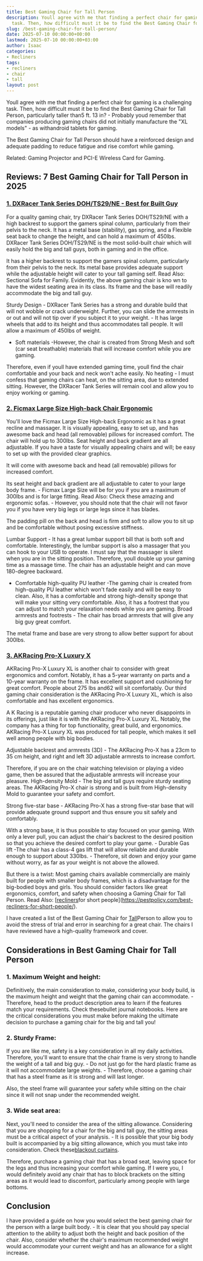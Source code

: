 ```yaml
---
title: Best Gaming Chair for Tall Person
description: Youll agree with me that finding a perfect chair for gaming is a challenging
  task. Then, how difficult must it be to find the Best Gaming Chair for Tall...
slug: /best-gaming-chair-for-tall-person/
date: 2025-07-10 00:00:00+00:00
lastmod: 2025-07-10 00:00:00+03:00
author: Isaac
categories:
- Recliners
tags:
- recliners
- chair
- tall
layout: post
---
```

Youll agree with me that finding a perfect chair for gaming is a challenging task. Then, how difficult must it be to find the Best Gaming Chair for Tall Person, particularly taller than5 ft. 13 in? - Probably youd remember that companies producing gaming chairs did not initially manufacture the "XL models" - as withandroid tablets for gaming.

The Best Gaming Chair for Tall Person should have a reinforced design and adequate padding to reduce fatigue and rise comfort while gaming.

Related: Gaming Projector and PCI-E Wireless Card for Gaming.

##  Reviews: 7 Best Gaming Chair for Tall Person in 2025

###  [1. DXRacer Tank Series DOH/TS29/NE - Best for Built Guy](https://www.amazon.com/dp/B01AOUZ366/?tag=p-policy-20)

For a quality gaming chair, try DXRacer Tank Series DOH/TS29/NE with a high backrest to support the gamers spinal column, particularly from their pelvis to the neck. It has a metal base (stability), gas spring, and a Flexible seat back to change the height, and can hold a maximum of 450lbs. DXRacer Tank Series DOH/TS29/NE is the most solid-built chair which will easily hold the big and tall guys, both in gaming and in the office.

It has a higher backrest to support the gamers spinal column, particularly from their pelvis to the neck. Its metal base provides adequate support while the adjustable height will cater to your tall gaming self. Read Also: Sectional Sofa for Family. Evidently, the above gaming chair is kno wn to have the widest seating area in its class. Its frame and the base will readily accommodate the big and tall guy.

Sturdy Design - DXRacer Tank Series has a strong and durable build that will not wobble or crack underweight. Further, you can slide the armrests in or out and will not tip over if you subject it to your weight. - It has large wheels that add to its height and thus accommodates tall people. It will allow a maximum of 450lbs of weight.

- Soft materials -However, the chair is created from Strong Mesh and soft (car seat breathable) materials that will increase comfort while you are gaming.

Therefore, even if youll have extended gaming time, youll find the chair comfortable and your back and neck won't ache easily. No heating - I must confess that gaming chairs can heat, on the sitting area, due to extended sitting. However, the DXRacer Tank Series will remain cool and allow you to enjoy working or gaming.

###  [2. Ficmax Large Size High-back Chair Ergonomic](https://www.amazon.com/dp/B079L5D89G/?tag=p-policy-20)

You'll love the Ficmax Large Size High-back Ergonomic as it has a great recline and massager. It is visually appealing, easy to set up, and has awesome back and head (all removable) pillows for increased comfort. The chair will hold up to 300lbs. Seat height and back gradient are all adjustable. If you have a taste for visually appealing chairs and will; be easy to set up with the provided clear graphics.

It will come with awesome back and head (all removable) pillows for increased comfort.

Its seat height and back gradient are all adjustable to cater to your large body frame. - Ficmax Large Size will be for you if you are a maximum of 300lbs and is for large fitting. Read Also: Check these amazing and ergonomic sofas. - However, you should note that the chair will not favor you if you have very big legs or large legs since it has blades.

The padding pill on the back and head is firm and soft to allow you to sit up and be comfortable without posing excessive stiffness.

Lumbar Support - It has a great lumbar support bill that is both soft and comfortable. Interestingly, the lumbar support is also a massager that you can hook to your USB to operate. I must say that the massager is silent when you are in the sitting position. Therefore, youll double up your gaming time as a massage time. The chair has an adjustable height and can move 180-degree backward.

- Comfortable high-quality PU leather -The gaming chair is created from high-quality PU leather which won't fade easily and will be easy to clean. Also, it has a comfortable and strong high-density sponge that will make your sitting very comfortable. Also, it has a footrest that you can adjust to match your relaxation needs while you are gaming. Broad armrests and footrests - The chair has broad armrests that will give any big guy great comfort.

The metal frame and base are very strong to allow better support for about 300lbs.

###  [3. AKRacing Pro-X Luxury X](https://www.amazon.com/dp/B06XCFR56F/?tag=p-policy-20)

AKRacing Pro-X Luxury XL is another chair to consider with great ergonomics and comfort. Notably, it has a 5-year warranty on parts and a 10-year warranty on the frame. It has excellent support and cushioning for great comfort. People about 275 lbs and62 will sit comfortably. Our third gaming chair consideration is the AKRacing Pro-X Luxury XL, which is also comfortable and has excellent ergonomics.

A K Racing is a reputable gaming chair producer who never disappoints in its offerings, just like it is with the AKRacing Pro-X Luxury XL. Notably, the company has a thing for top functionality, great build, and ergonomics. AKRacing Pro-X Luxury XL was produced for tall people, which makes it sell well among people with big bodies.

Adjustable backrest and armrests (3D) - The AKRacing Pro-X has a 23cm to 35 cm height, and right and left 3D adjustable armrests to increase comfort.

Therefore, if you are on the chair watching television or playing a video game, then be assured that the adjustable armrests will increase your pleasure. High-density Mold - The big and tall guys require sturdy seating areas. The AKRacing Pro-X chair is strong and is built from High-density Mold to guarantee your safety and comfort.

Strong five-star base - AKRacing Pro-X has a strong five-star base that will provide adequate ground support and thus ensure you sit safely and comfortably.

With a strong base, it is thus possible to stay focused on your gaming. With only a lever pull, you can adjust the chair's backrest to the desired position so that you achieve the desired comfort to play your game. - Durable Gas lift -The chair has a class-4 gas lift that will allow reliable and durable enough to support about 330lbs. - Therefore, sit down and enjoy your game without worry, as far as your weight is not above the allowed.

But there is a twist: Most gaming chairs available commercially are mainly built for people with smaller body frames, which is a disadvantage for the big-bodied boys and girls. You should consider factors like great ergonomics, comfort, and safety when choosing a Gaming Chair for Tall Person. Read Also: [[recliners](https://pestpolicy.com/best-rocking-chairs-for-nursery/)for short people](https://pestpolicy.com/best-recliners-for-short-people/).

I have created a list of the Best Gaming Chair for [Tall](https://pestpolicy.com/best-recliner-for-tall-people/)Person to allow you to avoid the stress of trial and error in searching for a great chair. The chairs I have reviewed have a high-quality framework and cover.

##  Considerations in Best Gaming Chair for Tall Person

###  1. Maximum Weight and height:

Definitively, the main consideration to make, considering your body build, is the maximum height and weight that the gaming chair can accommodate. - Therefore, head to the product description area to learn if the features match your requirements. Check thesebullet journal notebooks. Here are the critical considerations you must make before making the ultimate decision to purchase a gaming chair for the big and tall you!

###  2. Sturdy Frame:

If you are like me, safety is a key consideration in all my daily activities. Therefore, you'll want to ensure that the chair frame is very strong to handle the weight of a tall and big guy. - Do not just go for the hard plastic frame as it will not accommodate large weights. - Therefore, choose a gaming chair that has a steel frame as it is strong and will last longer.

Also, the steel frame will guarantee your safety while sitting on the chair since it will not snap under the recommended weight.

###  3. Wide seat area:

Next, you'll need to consider the area of the sitting allowance. Considering that you are shopping for a chair for the big and tall guy, the sitting areas must be a critical aspect of your analysis. - It is possible that your big body built is accompanied by a big sitting allowance, which you must take into consideration. Check these[blackout curtains](https://pestpolicy.com/best-blackout-curtains/).

Therefore, purchase a gaming chair that has a broad seat, leaving space for the legs and thus increasing your comfort while gaming. If I were you, I would definitely avoid any chair that has to block brackets on the sitting areas as it would lead to discomfort, particularly among people with large bottoms.

##  Conclusion

I have provided a guide on how you would select the best gaming chair for the person with a large built body. - It is clear that you should pay special attention to the ability to adjust both the height and back position of the chair. Also, consider whether the chair's maximum recommended weight would accommodate your current weight and has an allowance for a slight increase.